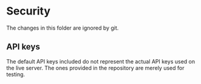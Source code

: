 # Security

The changes in this folder are ignored by git.

## API keys

The default API keys included do not represent the actual API keys used on the live server. The ones provided in the repository are merely used for testing.
